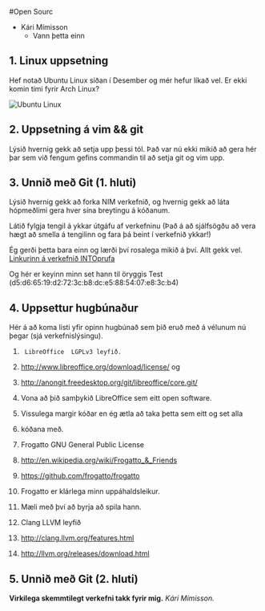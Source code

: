 #Open Sourc

* Kári Mímisson
  * Vann þetta einn

## 1. Linux uppsetning

Hef notað Ubuntu Linux síðan í Desember og mér hefur líkað vel. Er ekki komin
tími fyrir Arch Linux?

![Ubuntu Linux](http://s14.postimg.org/5jzroxzkh/picture_18.png)

## 2. Uppsetning á vim && git

Lýsið hvernig gekk að setja upp þessi tól.
Það var nú ekki mikið að gera hér þar sem við fengum gefins commandin til að
setja git og vim upp.

## 3. Unnið með Git (1. hluti)

Lýsið hvernig gekk að forka NIM verkefnið, og hvernig gekk að láta hópmeðlimi gera hver sína breytingu á kóðanum.

Látið fylgja tengil á ykkar útgáfu af verkefninu (Það á að sjálfsögðu að vera hægt að smella á tengilinn og fara þá beint í verkefnið ykkar!)

Ég gerði þetta bara einn og lærði því rosalega mikið á því. Allt gekk vel. 
[Linkurinn á verkefnið INTOprufa](https://github.com/kari14/INTOPrufa)

Og hér er keyinn minn set hann til öryggis
Test (d5:d6:65:19:d2:72:3c:b8:dc:e5:88:54:07:e8:3c:b4)  
## 4. Uppsettur hugbúnaður

Hér á að koma listi yfir opinn hugbúnað sem þið eruð með á vélunum nú þegar (sjá verkefnislýsingu).


1.  	LibreOffice  LGPLv3 leyfið. 	
1.	http://www.libreoffice.org/download/license/ og
1.	http://anongit.freedesktop.org/git/libreoffice/core.git/
1.	Vona að þið samþykið LibreOffice sem eitt open software.
1.	Vissulega margir kóðar en ég ætla að taka þetta sem eitt og set alla
1.	kóðana með. 

2.	Frogatto GNU General Public License
2.	http://en.wikipedia.org/wiki/Frogatto_&_Friends	
2.	https://github.com/frogatto/frogatto  	
2.	Frogatto er klárlega minn uppáhaldsleikur. 
2.	Mæli með því að byrja að spila hann.

3.	Clang LLVM leyfið
3.	http://clang.llvm.org/features.html
3.	http://llvm.org/releases/download.html
	

## 5. Unnið með Git (2. hluti)

**Virkilega skemmtilegt verkefni takk fyrir mig.** 
*Kári Mímisson.*
